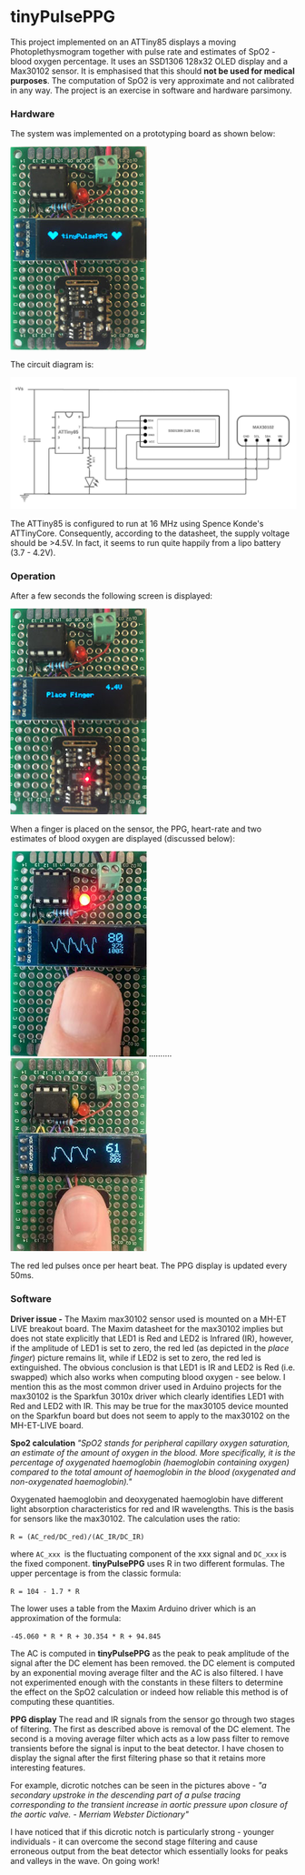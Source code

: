 # tinyPulsePPG

This project implemented on an ATTiny85 displays a moving Photoplethysmogram together with pulse rate and estimates of SpO2 - blood oxygen percentage. It uses an SSD1306 128x32 OLED display and a Max30102 sensor. It is emphasised that this should **not be used for medical purposes**. The computation of SpO2 is very approximate and not calibrated in any way. The project is an exercise in software and hardware parsimony.

### Hardware
The system was implemented on a prototyping board as shown below:

![Image](Image/first.jpg)

The circuit diagram is:

![image](Image/circuit.jpeg)

The ATTiny85 is configured to run at 16 MHz using Spence Konde's ATTinyCore. Consequently, according to the datasheet, the supply voltage should be >4.5V. In fact, it seems to run quite happily from a lipo battery (3.7 - 4.2V).

### Operation

After a few seconds the following screen is displayed:

![image](Image/place_finger.jpg)

When a finger is placed on the sensor, the PPG, heart-rate and two estimates of blood oxygen are displayed (discussed below):

![image](Image/finger1.jpg) ..........  ![image](Image/finger2.jpg)

The red led pulses once per heart beat. The PPG display is updated every 50ms.

### Software

**Driver issue -** The Maxim max30102 sensor used is mounted on a MH-ET LIVE breakout board. The Maxim datasheet for the max30102 implies but does not state explicitly that LED1 is Red and LED2 is Infrared (IR), however, if the amplitude of LED1 is set to zero, the red led (as depicted in the *place finger*) picture remains lit, while if LED2 is set to zero, the red led is extinguished. The obvious conclusion is that LED1 is IR and LED2 is Red (i.e. swapped) which also works when computing blood oxygen - see below. I mention this as the most common driver used in Arduino projects for the max30102 is the Sparkfun 3010x driver which clearly identifies LED1 with Red and LED2 with IR. This may be true for the max30105 device mounted on the Sparkfun board but does not seem to apply to the max30102 on the MH-ET-LIVE board. 

**Spo2 calculation** *"SpO2 stands for peripheral capillary oxygen saturation, an estimate of the amount of oxygen in the blood. More specifically, it is the percentage of oxygenated haemoglobin (haemoglobin containing oxygen) compared to the total amount of haemoglobin in the blood (oxygenated and non-oxygenated haemoglobin)."* 

Oxygenated haemoglobin and deoxygenated haemoglobin have different light absorption characteristics for red and IR wavelengths. This is the basis for sensors like the max30102. The calculation uses the ratio:

`R = (AC_red/DC_red)/(AC_IR/DC_IR)`

where `AC_xxx `is the fluctuating component of the xxx signal and `DC_xxx` is the fixed component. **tinyPulsePPG** uses R in two different formulas. The upper percentage is from the classic formula:

`R = 104 - 1.7 * R`

The lower uses a table from the Maxim Arduino driver which is an approximation of the formula:

`-45.060 * R * R + 30.354 * R + 94.845`

The AC is computed in **tinyPulsePPG** as the peak to peak amplitude of the signal after the DC element has been removed.  the DC element is computed by an exponential moving average filter and the AC is also filtered. I have not experimented enough with the constants in these filters to determine the effect on the SpO2 calculation or indeed how reliable this method is of computing these quantities.

**PPG display** The read and IR signals from the sensor go through two stages of filtering. The first as described above is removal of the DC element. The second is a moving average filter which acts as a low pass filter to remove transients before the signal is input to the beat detector. I have chosen to display the signal after the first filtering phase so that it retains more interesting features. 

For example, dicrotic notches can be seen in the pictures above - *"a secondary upstroke in the descending part of a pulse tracing corresponding to the transient increase in aortic pressure upon closure of the aortic valve. - Merriam Webster Dictionary"*

I have noticed that if this dicrotic notch is particularly strong - younger individuals - it can overcome the second stage filtering and cause erroneous output from the beat detector which essentially looks for peaks and valleys in the wave. On going work!








